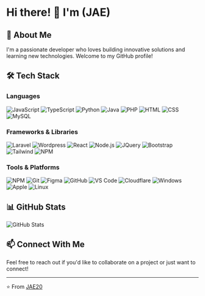 # Hi there! 👋 I'm (JAE)

## 🚀 About Me

I'm a passionate developer who loves building innovative solutions and learning new technologies. Welcome to my GitHub profile!

## 🛠️ Tech Stack

### Languages
![JavaScript](https://skillicons.dev/icons?i=js)
![TypeScript](https://skillicons.dev/icons?i=ts)
![Python](https://skillicons.dev/icons?i=python)
![Java](https://skillicons.dev/icons?i=java)
![PHP](https://skillicons.dev/icons?i=php)
![HTML](https://skillicons.dev/icons?i=html)
![CSS](https://skillicons.dev/icons?i=css)
![MySQL](https://skillicons.dev/icons?i=mysql)


### Frameworks & Libraries
![Laravel](https://skillicons.dev/icons?i=laravel)
![Wordpress](https://skillicons.dev/icons?i=wordpress)
![React](https://skillicons.dev/icons?i=react)
![Node.js](https://skillicons.dev/icons?i=nodejs)
![JQuery](https://skillicons.dev/icons?i=jquery)
![Bootstrap](https://skillicons.dev/icons?i=bootstrap)
![Tailwind](https://skillicons.dev/icons?i=tailwind)
![NPM](https://skillicons.dev/icons?i=npm)


### Tools & Platforms
![NPM](https://skillicons.dev/icons?i=npm)
![Git](https://skillicons.dev/icons?i=git)
![Figma](https://skillicons.dev/icons?i=figma)
![GitHub](https://skillicons.dev/icons?i=github)
![VS Code](https://skillicons.dev/icons?i=vscode)
![Cloudflare](https://skillicons.dev/icons?i=cloudflare)
![Windows](https://skillicons.dev/icons?i=windows)
![Apple](https://skillicons.dev/icons?i=apple)
![Linux](https://skillicons.dev/icons?i=linux)


## 📊 GitHub Stats

![GitHub Stats](https://github-readme-stats.vercel.app/api?username=JAE20&show_icons=true&theme=radical)

## 📫 Connect With Me

Feel free to reach out if you'd like to collaborate on a project or just want to connect!

---

⭐️ From [JAE20](https://github.com/JAE20)
